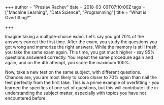 +++
author = "Preslav Rachev"
date = 2018-03-09T07:10:00Z
tags = ["Machine Learning", "Data Science", "Programming"]
title = "What is Overfitting?"

+++

Imagine taking a multiple-choice exam. Let’s say you got 70% of the answers correct the first time. After the exam, you study the questions you got wrong and memorize the right answers. While the memory is still fresh, you take the same exam again. This time, you got much higher - say 95% questions answered correctly. You repeat the same procedure again and again, and on the 4th attempt, you score the maximum 100%.

Now, take a new test on the same subject, with different questions. Chances are, you are most likely to score closer to 70% again than nail the test perfectly from the first take. This is a prime example of overfitting - you learned the specifics of one set of questions, but this will contribute little in understanding the subject matter, especially with topics you have not encountered before.